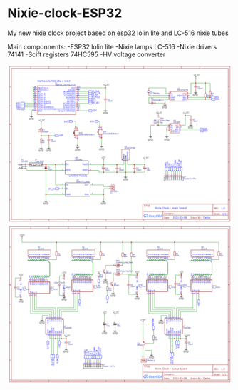 # Nixie-clock-ESP32
My new nixie clock  project based on esp32 lolin lite and LC-516 nixie tubes

Main componnents:
-ESP32 lolin lite 
-Nixie lamps LC-516
-Nixie drivers 74141
-Scift registers 74HC595
-HV voltage converter 


![](https://raw.githubusercontent.com/karolfry/Nixie-clock/master/PCB/Schematic_ESP_nixie_clock_2021-04-16.png)
![](https://raw.githubusercontent.com/karolfry/Nixie-clock/master/PCB/Schematic_Nixie_2021-04-16.png)